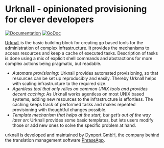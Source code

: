 # Urknall - opinionated provisioning for clever developers

[![Documentation](http://img.shields.io/badge/gh--pages-documentation-blue.svg)](http://urknall.dynport.de)
[![GoDoc](https://godoc.org/github.com/megamsys/urknall?status.svg)](https://godoc.org/github.com/megamsys/urknall)

[Urknall](http://urknall.dynport.de) is the basic building block for creating
go based tools for the administration of complex infrastructure. It provides
the mechanisms to access resources and keep a cache of executed tasks.
Description of tasks is done using a mix of explicit shell commands and
abstractions for more complex actions being pragmatic, but readable.

* _Automate provisioning_: Urknall provides automated
  provisioning, so that resources can be set up reproducibly and easily.
  Thereby Urknall helps with scaling infrastructure to the required size.
* _Agentless tool that only relies on common UNIX tools and provides decent
  caching_: As Urknall works agentless on most UNIX based systems, adding new
  resources to the infrastructure is effortless. The caching keeps track of
  performed tasks and makes repeated provisioning with thoughtful changes
  possible.
* _Template mechanism that helps at the start, but get’s out of the way later
  on_: Urknall provides some basic templates, but lets users modify those or
  add new ones to solve the specific problem at hand.

urknall is developed and maintained by [Dynport GmbH](http://www.dynport.de),
the company behind the translation management software
[PhraseApp](https://phraseapp.com).

